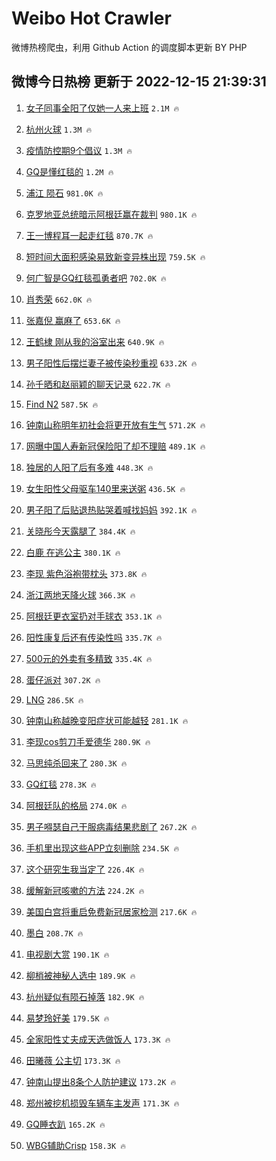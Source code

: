 # Weibo Hot Crawler 



微博热榜爬虫，利用 Github Action 的调度脚本更新 BY PHP 


## 微博今日热榜 更新于 2022-12-15 21:39:31 
1. [女子同事全阳了仅她一人来上班](https://s.weibo.com/weibo?q=%23%E5%A5%B3%E5%AD%90%E5%90%8C%E4%BA%8B%E5%85%A8%E9%98%B3%E4%BA%86%E4%BB%85%E5%A5%B9%E4%B8%80%E4%BA%BA%E6%9D%A5%E4%B8%8A%E7%8F%AD%23&t=31&band_rank=1&Refer=top) `2.1M 🔥` 

1. [杭州火球](https://s.weibo.com/weibo?q=%23%E6%9D%AD%E5%B7%9E%E7%81%AB%E7%90%83%23&t=31&band_rank=2&Refer=top) `1.3M 🔥` 

1. [疫情防控期9个倡议](https://s.weibo.com/weibo?q=%23%E7%96%AB%E6%83%85%E9%98%B2%E6%8E%A7%E6%9C%9F9%E4%B8%AA%E5%80%A1%E8%AE%AE%23&t=31&band_rank=3&Refer=top) `1.3M 🔥` 

1. [GQ是懂红毯的](https://s.weibo.com/weibo?q=%23GQ%E6%98%AF%E6%87%82%E7%BA%A2%E6%AF%AF%E7%9A%84%23&t=31&band_rank=4&Refer=top) `1.2M 🔥` 

1. [浦江 陨石](https://s.weibo.com/weibo?q=%E6%B5%A6%E6%B1%9F%20%E9%99%A8%E7%9F%B3&t=31&band_rank=5&Refer=top) `981.0K 🔥` 

1. [克罗地亚总统暗示阿根廷赢在裁判](https://s.weibo.com/weibo?q=%23%E5%85%8B%E7%BD%97%E5%9C%B0%E4%BA%9A%E6%80%BB%E7%BB%9F%E6%9A%97%E7%A4%BA%E9%98%BF%E6%A0%B9%E5%BB%B7%E8%B5%A2%E5%9C%A8%E8%A3%81%E5%88%A4%23&t=31&band_rank=6&Refer=top) `980.1K 🔥` 

1. [王一博程耳一起走红毯](https://s.weibo.com/weibo?q=%23%E7%8E%8B%E4%B8%80%E5%8D%9A%E7%A8%8B%E8%80%B3%E4%B8%80%E8%B5%B7%E8%B5%B0%E7%BA%A2%E6%AF%AF%23&t=31&band_rank=7&Refer=top) `870.7K 🔥` 

1. [短时间大面积感染易致新变异株出现](https://s.weibo.com/weibo?q=%23%E7%9F%AD%E6%97%B6%E9%97%B4%E5%A4%A7%E9%9D%A2%E7%A7%AF%E6%84%9F%E6%9F%93%E6%98%93%E8%87%B4%E6%96%B0%E5%8F%98%E5%BC%82%E6%A0%AA%E5%87%BA%E7%8E%B0%23&t=31&band_rank=8&Refer=top) `759.5K 🔥` 

1. [何广智是GQ红毯孤勇者吧](https://s.weibo.com/weibo?q=%23%E4%BD%95%E5%B9%BF%E6%99%BA%E6%98%AFGQ%E7%BA%A2%E6%AF%AF%E5%AD%A4%E5%8B%87%E8%80%85%E5%90%A7%23&t=31&band_rank=9&Refer=top) `702.0K 🔥` 

1. [肖秀荣](https://s.weibo.com/weibo?q=%E8%82%96%E7%A7%80%E8%8D%A3&t=31&band_rank=10&Refer=top) `662.0K 🔥` 

1. [张嘉倪 赢麻了](https://s.weibo.com/weibo?q=%E5%BC%A0%E5%98%89%E5%80%AA%20%E8%B5%A2%E9%BA%BB%E4%BA%86&t=31&band_rank=11&Refer=top) `653.6K 🔥` 

1. [王鹤棣 刚从我的浴室出来](https://s.weibo.com/weibo?q=%E7%8E%8B%E9%B9%A4%E6%A3%A3%20%E5%88%9A%E4%BB%8E%E6%88%91%E7%9A%84%E6%B5%B4%E5%AE%A4%E5%87%BA%E6%9D%A5&t=31&band_rank=12&Refer=top) `640.9K 🔥` 

1. [男子阳性后摆烂妻子被传染秒重视](https://s.weibo.com/weibo?q=%23%E7%94%B7%E5%AD%90%E9%98%B3%E6%80%A7%E5%90%8E%E6%91%86%E7%83%82%E5%A6%BB%E5%AD%90%E8%A2%AB%E4%BC%A0%E6%9F%93%E7%A7%92%E9%87%8D%E8%A7%86%23&t=31&band_rank=13&Refer=top) `633.2K 🔥` 

1. [孙千晒和赵丽颖的聊天记录](https://s.weibo.com/weibo?q=%23%E5%AD%99%E5%8D%83%E6%99%92%E5%92%8C%E8%B5%B5%E4%B8%BD%E9%A2%96%E7%9A%84%E8%81%8A%E5%A4%A9%E8%AE%B0%E5%BD%95%23&t=31&band_rank=14&Refer=top) `622.7K 🔥` 

1. [Find N2](https://s.weibo.com/weibo?q=%23Find%20N2%23&t=31&band_rank=15&Refer=top) `587.5K 🔥` 

1. [钟南山称明年初社会将更开放有生气](https://s.weibo.com/weibo?q=%23%E9%92%9F%E5%8D%97%E5%B1%B1%E7%A7%B0%E6%98%8E%E5%B9%B4%E5%88%9D%E7%A4%BE%E4%BC%9A%E5%B0%86%E6%9B%B4%E5%BC%80%E6%94%BE%E6%9C%89%E7%94%9F%E6%B0%94%23&t=31&band_rank=16&Refer=top) `571.2K 🔥` 

1. [网曝中国人寿新冠保险阳了却不理赔](https://s.weibo.com/weibo?q=%23%E7%BD%91%E6%9B%9D%E4%B8%AD%E5%9B%BD%E4%BA%BA%E5%AF%BF%E6%96%B0%E5%86%A0%E4%BF%9D%E9%99%A9%E9%98%B3%E4%BA%86%E5%8D%B4%E4%B8%8D%E7%90%86%E8%B5%94%23&t=31&band_rank=17&Refer=top) `489.1K 🔥` 

1. [独居的人阳了后有多难](https://s.weibo.com/weibo?q=%23%E7%8B%AC%E5%B1%85%E7%9A%84%E4%BA%BA%E9%98%B3%E4%BA%86%E5%90%8E%E6%9C%89%E5%A4%9A%E9%9A%BE%23&t=31&band_rank=18&Refer=top) `448.3K 🔥` 

1. [女生阳性父母驱车140里来送粥](https://s.weibo.com/weibo?q=%23%E5%A5%B3%E7%94%9F%E9%98%B3%E6%80%A7%E7%88%B6%E6%AF%8D%E9%A9%B1%E8%BD%A6140%E9%87%8C%E6%9D%A5%E9%80%81%E7%B2%A5%23&t=31&band_rank=19&Refer=top) `436.5K 🔥` 

1. [男子阳了后贴退热贴哭着喊找妈妈](https://s.weibo.com/weibo?q=%23%E7%94%B7%E5%AD%90%E9%98%B3%E4%BA%86%E5%90%8E%E8%B4%B4%E9%80%80%E7%83%AD%E8%B4%B4%E5%93%AD%E7%9D%80%E5%96%8A%E6%89%BE%E5%A6%88%E5%A6%88%23&t=31&band_rank=20&Refer=top) `392.1K 🔥` 

1. [关晓彤今天露腿了](https://s.weibo.com/weibo?q=%23%E5%85%B3%E6%99%93%E5%BD%A4%E4%BB%8A%E5%A4%A9%E9%9C%B2%E8%85%BF%E4%BA%86%23&t=31&band_rank=21&Refer=top) `384.4K 🔥` 

1. [白鹿 在逃公主](https://s.weibo.com/weibo?q=%E7%99%BD%E9%B9%BF%20%E5%9C%A8%E9%80%83%E5%85%AC%E4%B8%BB&t=31&band_rank=22&Refer=top) `380.1K 🔥` 

1. [李现 紫色浴袍带枕头](https://s.weibo.com/weibo?q=%E6%9D%8E%E7%8E%B0%20%E7%B4%AB%E8%89%B2%E6%B5%B4%E8%A2%8D%E5%B8%A6%E6%9E%95%E5%A4%B4&t=31&band_rank=23&Refer=top) `373.8K 🔥` 

1. [浙江两地天降火球](https://s.weibo.com/weibo?q=%23%E6%B5%99%E6%B1%9F%E4%B8%A4%E5%9C%B0%E5%A4%A9%E9%99%8D%E7%81%AB%E7%90%83%23&t=31&band_rank=24&Refer=top) `366.3K 🔥` 

1. [阿根廷更衣室扔对手球衣](https://s.weibo.com/weibo?q=%23%E9%98%BF%E6%A0%B9%E5%BB%B7%E6%9B%B4%E8%A1%A3%E5%AE%A4%E6%89%94%E5%AF%B9%E6%89%8B%E7%90%83%E8%A1%A3%23&t=31&band_rank=25&Refer=top) `353.1K 🔥` 

1. [阳性康复后还有传染性吗](https://s.weibo.com/weibo?q=%23%E9%98%B3%E6%80%A7%E5%BA%B7%E5%A4%8D%E5%90%8E%E8%BF%98%E6%9C%89%E4%BC%A0%E6%9F%93%E6%80%A7%E5%90%97%23&t=31&band_rank=26&Refer=top) `335.7K 🔥` 

1. [500元的外卖有多精致](https://s.weibo.com/weibo?q=%23500%E5%85%83%E7%9A%84%E5%A4%96%E5%8D%96%E6%9C%89%E5%A4%9A%E7%B2%BE%E8%87%B4%23&t=31&band_rank=27&Refer=top) `335.4K 🔥` 

1. [蛋仔派对](https://s.weibo.com/weibo?q=%E8%9B%8B%E4%BB%94%E6%B4%BE%E5%AF%B9&t=31&band_rank=28&Refer=top) `307.2K 🔥` 

1. [LNG](https://s.weibo.com/weibo?q=LNG&t=31&band_rank=29&Refer=top) `286.5K 🔥` 

1. [钟南山称越晚变阳症状可能越轻](https://s.weibo.com/weibo?q=%23%E9%92%9F%E5%8D%97%E5%B1%B1%E7%A7%B0%E8%B6%8A%E6%99%9A%E5%8F%98%E9%98%B3%E7%97%87%E7%8A%B6%E5%8F%AF%E8%83%BD%E8%B6%8A%E8%BD%BB%23&t=31&band_rank=30&Refer=top) `281.1K 🔥` 

1. [李现cos剪刀手爱德华](https://s.weibo.com/weibo?q=%23%E6%9D%8E%E7%8E%B0cos%E5%89%AA%E5%88%80%E6%89%8B%E7%88%B1%E5%BE%B7%E5%8D%8E%23&t=31&band_rank=31&Refer=top) `280.9K 🔥` 

1. [马思纯杀回来了](https://s.weibo.com/weibo?q=%E9%A9%AC%E6%80%9D%E7%BA%AF%E6%9D%80%E5%9B%9E%E6%9D%A5%E4%BA%86&t=31&band_rank=32&Refer=top) `280.3K 🔥` 

1. [GQ红毯](https://s.weibo.com/weibo?q=GQ%E7%BA%A2%E6%AF%AF&t=31&band_rank=33&Refer=top) `278.3K 🔥` 

1. [阿根廷队的格局](https://s.weibo.com/weibo?q=%23%E9%98%BF%E6%A0%B9%E5%BB%B7%E9%98%9F%E7%9A%84%E6%A0%BC%E5%B1%80%23&t=31&band_rank=34&Refer=top) `274.0K 🔥` 

1. [男子嘚瑟自己干服病毒结果悲剧了](https://s.weibo.com/weibo?q=%23%E7%94%B7%E5%AD%90%E5%98%9A%E7%91%9F%E8%87%AA%E5%B7%B1%E5%B9%B2%E6%9C%8D%E7%97%85%E6%AF%92%E7%BB%93%E6%9E%9C%E6%82%B2%E5%89%A7%E4%BA%86%23&t=31&band_rank=35&Refer=top) `267.2K 🔥` 

1. [手机里出现这些APP立刻删除](https://s.weibo.com/weibo?q=%23%E6%89%8B%E6%9C%BA%E9%87%8C%E5%87%BA%E7%8E%B0%E8%BF%99%E4%BA%9BAPP%E7%AB%8B%E5%88%BB%E5%88%A0%E9%99%A4%23&t=31&band_rank=36&Refer=top) `234.5K 🔥` 

1. [这个研究生我当定了](https://s.weibo.com/weibo?q=%23%E8%BF%99%E4%B8%AA%E7%A0%94%E7%A9%B6%E7%94%9F%E6%88%91%E5%BD%93%E5%AE%9A%E4%BA%86%23&t=31&band_rank=37&Refer=top) `226.4K 🔥` 

1. [缓解新冠咳嗽的方法](https://s.weibo.com/weibo?q=%23%E7%BC%93%E8%A7%A3%E6%96%B0%E5%86%A0%E5%92%B3%E5%97%BD%E7%9A%84%E6%96%B9%E6%B3%95%23&t=31&band_rank=38&Refer=top) `224.2K 🔥` 

1. [美国白宫将重启免费新冠居家检测](https://s.weibo.com/weibo?q=%23%E7%BE%8E%E5%9B%BD%E7%99%BD%E5%AE%AB%E5%B0%86%E9%87%8D%E5%90%AF%E5%85%8D%E8%B4%B9%E6%96%B0%E5%86%A0%E5%B1%85%E5%AE%B6%E6%A3%80%E6%B5%8B%23&t=31&band_rank=39&Refer=top) `217.6K 🔥` 

1. [墨白](https://s.weibo.com/weibo?q=%E5%A2%A8%E7%99%BD&t=31&band_rank=40&Refer=top) `208.7K 🔥` 

1. [电视剧大赏](https://s.weibo.com/weibo?q=%E7%94%B5%E8%A7%86%E5%89%A7%E5%A4%A7%E8%B5%8F&t=31&band_rank=41&Refer=top) `190.1K 🔥` 

1. [柳梢被神秘人选中](https://s.weibo.com/weibo?q=%23%E6%9F%B3%E6%A2%A2%E8%A2%AB%E7%A5%9E%E7%A7%98%E4%BA%BA%E9%80%89%E4%B8%AD%23&t=31&band_rank=42&Refer=top) `189.9K 🔥` 

1. [杭州疑似有陨石掉落](https://s.weibo.com/weibo?q=%23%E6%9D%AD%E5%B7%9E%E7%96%91%E4%BC%BC%E6%9C%89%E9%99%A8%E7%9F%B3%E6%8E%89%E8%90%BD%23&t=31&band_rank=43&Refer=top) `182.9K 🔥` 

1. [易梦玲好美](https://s.weibo.com/weibo?q=%E6%98%93%E6%A2%A6%E7%8E%B2%E5%A5%BD%E7%BE%8E&t=31&band_rank=44&Refer=top) `179.5K 🔥` 

1. [全家阳性丈夫成天选做饭人](https://s.weibo.com/weibo?q=%23%E5%85%A8%E5%AE%B6%E9%98%B3%E6%80%A7%E4%B8%88%E5%A4%AB%E6%88%90%E5%A4%A9%E9%80%89%E5%81%9A%E9%A5%AD%E4%BA%BA%23&t=31&band_rank=45&Refer=top) `173.3K 🔥` 

1. [田曦薇 公主切](https://s.weibo.com/weibo?q=%E7%94%B0%E6%9B%A6%E8%96%87%20%E5%85%AC%E4%B8%BB%E5%88%87&t=31&band_rank=46&Refer=top) `173.3K 🔥` 

1. [钟南山提出8条个人防护建议](https://s.weibo.com/weibo?q=%23%E9%92%9F%E5%8D%97%E5%B1%B1%E6%8F%90%E5%87%BA8%E6%9D%A1%E4%B8%AA%E4%BA%BA%E9%98%B2%E6%8A%A4%E5%BB%BA%E8%AE%AE%23&t=31&band_rank=47&Refer=top) `173.2K 🔥` 

1. [郑州被挖机损毁车辆车主发声](https://s.weibo.com/weibo?q=%23%E9%83%91%E5%B7%9E%E8%A2%AB%E6%8C%96%E6%9C%BA%E6%8D%9F%E6%AF%81%E8%BD%A6%E8%BE%86%E8%BD%A6%E4%B8%BB%E5%8F%91%E5%A3%B0%23&t=31&band_rank=48&Refer=top) `171.3K 🔥` 

1. [GQ睡衣趴](https://s.weibo.com/weibo?q=%23GQ%E7%9D%A1%E8%A1%A3%E8%B6%B4%23&t=31&band_rank=49&Refer=top) `165.2K 🔥` 

1. [WBG辅助Crisp](https://s.weibo.com/weibo?q=%23WBG%E8%BE%85%E5%8A%A9Crisp%23&t=31&band_rank=50&Refer=top) `158.3K 🔥` 

